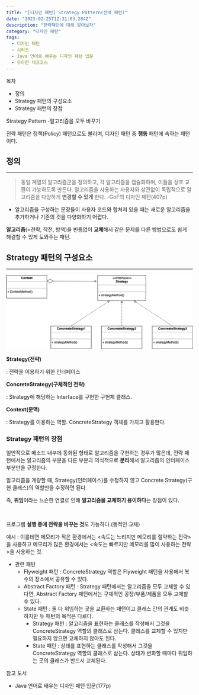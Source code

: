 ```yaml
---
title: "[디자인 패턴] Strategy Pattern(전략 패턴)"
date: "2023-02-25T12:31:03.284Z"
description: "전략패턴에 대해 알아보자"
category: "디자인 패턴"
tags:
  - 디자인 패턴
  - 시리즈
  - Java 언어로 배우는 디자인 패턴 입문
  - 우아한 테크코스
---
```


<nav>

목차

- 정의
- Strategy 패턴의 구성요소
- Strategy 패턴의 장점

</nav>

Strategy Pattern -알고리즘을 모두 바꾸기

전략 패턴은 정책(Policy) 패턴으로도 불리며, 디자인 패턴 중 **행동** 패턴에 속하는 패턴이다.

## 정의

---

> 동일 계열의 알고리즘군을 정의하고, 각 알고리즘을 캡슐화하며, 이들을 상호 교환이 가능하도록 만든다. 알고리즘을 사용하는 사용자와 상관없이 독립적으로 알고리즘을 다양하게 **변경할 수 있게** 한다. -GoF의 디자인 패턴(407p)

- 알고리즘을 구성하는 문장들이 사용자 코드와 합쳐져 있을 때는 새로운 알고리즘을 추가하거나 기존의 것을 다양화하기 어렵다.

**알고리즘**(=전략, 작전, 방책)을 빈틈없이 **교체**해서 같은 문제를 다른 방법으로도 쉽게 해결할 수 있게 도와주는 패턴.

## Strategy 패턴의 구성요소

---

![image.png](./image.png)

**Strategy(전략)**

: 전략을 이용하기 위한 인터페이스

**ConcreteStrategy(구체적인 전략)**

: Strategy에 해당하는 Interface를 구현한 구현체 클래스.

**Context(문맥)**

: Strategy를 이용하는 역할. ConcreteStrategy 객체를 가지고 활용한다.

### Strategy 패턴의 장점

일반적으로 메소드 내부에 동화된 형태로 알고리즘을 구현하는 경우가 많은데, 전략 패턴에서는 알고리즘의 부분을 다른 부분과 의식적으로 **분리**해서 알고리즘의 인터페이스 부분만을 규정한다.

알고리즘을 개량할 때, Strategy(인터페이스)를 수정하지 않고 Concrete Strategy(구현 클래스)의 역할만을 수정하면 된다.

즉, **위임**이라는 느슨한 연결로 인해 **알고리즘을 교체하기 용이하다**는 장점이 있다.

<br/>

프로그램 **실행 중에 전략을 바꾸는 것**도 가능하다.(동적인 교체)

예시 : 이를테면 메모리가 적은 환경에서는 <속도는 느리지만 메모리를 절약하는 전략>을 사용하고 메모리가 많은 환경에서는 <속도는 빠르지만 메모리를 많이 사용하는 전략>을 사용하는 것.

- 관련 패턴
  - Flyweight 패턴 : ConcreteStrategy 역할은 Flyweight 패턴을 사용해서 복수의 장소에서 공유할 수 있다.
  - Abstract Factory 패턴 : Strategy 패턴에서는 알고리즘을 모두 교체할 수 있다면, Abstract Factory 패턴에서는 구체적인 공장/부품/제품을 모두 교체할 수 있다.
  - State 패턴 : 둘 다 위임하는 곳을 교환하는 패턴이고 클래스 간의 관계도 비슷하지만 두 패턴의 목적은 다르다.
    - Strategy 패턴 : 알고리즘을 표현하는 클래스를 작성해서 그것을 ConcreteStrategy 역할의 클래스로 삼는다. 클래스를 교체할 수 있지만 필요하지 않으면 교체하지 않아도 된다.
    - State 패턴 : 상태를 표현하는 클래스를 작성해서 그것을 ConcreteStrategy 역할의 클래스로 삼는다. 상태가 변화할 때마다 위임하는 곳의 클래스가 반드시 교체된다.

<nav>

참고 도서

- Java 언어로 배우는 디자인 패턴 입문(177p)

</nav>
